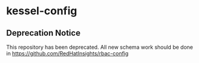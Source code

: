 # kessel-config
## Deprecation Notice ##
This repository has been deprecated. All new schema work should be done in https://github.com/RedHatInsights/rbac-config
